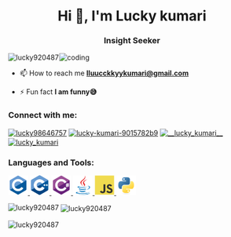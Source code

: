 <h1 align="center">Hi 👋, I'm Lucky kumari</h1>
<h3 align="center">Insight Seeker</h3>

<img align="right" alt="coding" width="400" src="https://www.bing.com/th/id/OGC.a6dc26a08bb184c176bd420d149829b5?pid=1.7&rurl=https%3a%2f%2fuser-images.githubusercontent.com%2f125878564%2f258871853-20e24ac8-354d-4ec0-8f25-ef158aec9420.gif&ehk=DyOMscjHSmywq6pkWfiMyvezvHpJIKRH4Pb6gEKDLv4%3d  ">


<p align="left"> <img src="https://komarev.com/ghpvc/?username=lucky920487&label=Profile%20views&color=0e75b6&style=flat" alt="lucky920487" /> </p>

- 📫 How to reach me **lluucckkyykumari@gmail.com**

- ⚡ Fun fact **I am funny😅**

<h3 align="left">Connect with me:</h3>
<p align="left">
<a href="https://twitter.com/lucky98646757" target="blank"><img align="center" src="https://raw.githubusercontent.com/rahuldkjain/github-profile-readme-generator/master/src/images/icons/Social/twitter.svg" alt="lucky98646757" height="30" width="40" /></a>
<a href="https://linkedin.com/in/lucky-kumari-9015782b9" target="blank"><img align="center" src="https://raw.githubusercontent.com/rahuldkjain/github-profile-readme-generator/master/src/images/icons/Social/linked-in-alt.svg" alt="lucky-kumari-9015782b9" height="30" width="40" /></a>
<a href="https://instagram.com/__lucky_kumari__" target="blank"><img align="center" src="https://raw.githubusercontent.com/rahuldkjain/github-profile-readme-generator/master/src/images/icons/Social/instagram.svg" alt="__lucky_kumari__" height="30" width="40" /></a>
<a href="https://www.youtube.com/c/lucky_kumari" target="blank"><img align="center" src="https://raw.githubusercontent.com/rahuldkjain/github-profile-readme-generator/master/src/images/icons/Social/youtube.svg" alt="lucky_kumari" height="30" width="40" /></a>
</p>


<h3 align="left">Languages and Tools:</h3>
<p align="left"> <a href="https://www.cprogramming.com/" target="_blank" rel="noreferrer"> <img src="https://raw.githubusercontent.com/devicons/devicon/master/icons/c/c-original.svg" alt="c" width="40" height="40"/> </a> <a href="https://www.w3schools.com/cpp/" target="_blank" rel="noreferrer"> <img src="https://raw.githubusercontent.com/devicons/devicon/master/icons/cplusplus/cplusplus-original.svg" alt="cplusplus" width="40" height="40"/> </a> <a href="https://www.w3schools.com/cs/" target="_blank" rel="noreferrer"> <img src="https://raw.githubusercontent.com/devicons/devicon/master/icons/csharp/csharp-original.svg" alt="csharp" width="40" height="40"/> </a> <a href="https://www.java.com" target="_blank" rel="noreferrer"> <img src="https://raw.githubusercontent.com/devicons/devicon/master/icons/java/java-original.svg" alt="java" width="40" height="40"/> </a> <a href="https://developer.mozilla.org/en-US/docs/Web/JavaScript" target="_blank" rel="noreferrer"> <img src="https://raw.githubusercontent.com/devicons/devicon/master/icons/javascript/javascript-original.svg" alt="javascript" width="40" height="40"/> </a> <a href="https://www.python.org" target="_blank" rel="noreferrer"> <img src="https://raw.githubusercontent.com/devicons/devicon/master/icons/python/python-original.svg" alt="python" width="40" height="40"/> </a> </p>

<p><img align="left" src="https://github-readme-stats.vercel.app/api/top-langs?username=lucky920487&show_icons=true&locale=en&layout=compact" alt="lucky920487" /></p>

<p>&nbsp;<img align="center" src="https://github-readme-stats.vercel.app/api?username=lucky920487&show_icons=true&locale=en" alt="lucky920487" /></p>

<p><img align="center" src="https://github-readme-streak-stats.herokuapp.com/?user=lucky920487&" alt="lucky920487" /></p>
